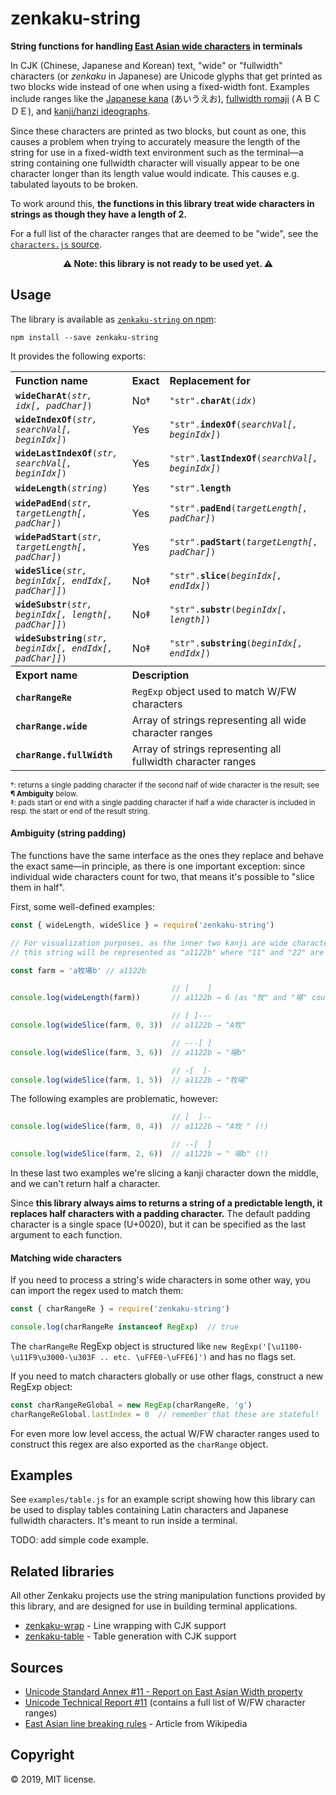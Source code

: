 # zenkaku-string

**String functions for handling [East Asian wide characters](https://www.unicode.org/reports/tr11-2/) in terminals**

In CJK (Chinese, Japanese and Korean) text, "wide" or "fullwidth" characters (or *zenkaku* in Japanese) are Unicode glyphs that get printed as two blocks wide instead of one when using a fixed-width font. Examples include ranges like the [Japanese kana](https://en.wikipedia.org/wiki/Kana) (あいうえお), [fullwidth romaji](https://en.wikipedia.org/wiki/Halfwidth_and_fullwidth_forms) (ＡＢＣＤＥ), and [kanji/hanzi ideographs](https://en.wikipedia.org/wiki/Kanji).

Since these characters are printed as two blocks, but count as one, this causes a problem when trying to accurately measure the length of the string for use in a fixed-width text environment such as the terminal—a string containing one fullwidth character will visually appear to be one character longer than its length value would indicate. This causes e.g. tabulated layouts to be broken.

To work around this, **the functions in this library treat wide characters in strings as though they have a length of 2.**

For a full list of the character ranges that are deemed to be "wide", see the [`characters.js` source](characters.js).

<center><b>⚠️ Note: this library is not ready to be used yet. ⚠️</b></center>

## Usage

The library is available as [`zenkaku-string` on npm]():

```
npm install --save zenkaku-string
```

It provides the following exports:

<table>
  <tr>
    <th align="left">Function name</th>
    <th align="left">Exact</th>
    <th align="left">Replacement for</th>
  </tr>

  <tr>
    <td><code><b>wideCharAt</b>(<i>str, idx[, padChar]</i>)</code></td>
    <td>No†</td>
    <td><code>"str".<b>charAt</b>(<i>idx</i>)</code></td>
  </tr>
  <tr>
    <td><code><b>wideIndexOf</b>(<i>str, searchVal[, beginIdx]</i>)</code></td>
    <td>Yes</td>
    <td><code>"str".<b>indexOf</b>(<i>searchVal[, beginIdx]</i>)</code></td>
  </tr>
  <tr>
    <td><code><b>wideLastIndexOf</b>(<i>str, searchVal[, beginIdx]</i>)</code></td>
    <td>Yes</td>
    <td><code>"str".<b>lastIndexOf</b>(<i>searchVal[, beginIdx]</i>)</code></td>
  </tr>
  <tr>
    <td><code><b>wideLength</b>(<i>string</i>)</code></td>
    <td>Yes</td>
    <td><code>"str".<b>length</b></code></td>
  </tr>
  <tr>
    <td><code><b>widePadEnd</b>(<i>str, targetLength[, padChar]</i>)</code></td>
    <td>Yes</td>
    <td><code>"str".<b>padEnd</b>(<i>targetLength[, padChar]</i>)</code></td>
  </tr>
  <tr>
    <td><code><b>widePadStart</b>(<i>str, targetLength[, padChar]</i>)</code></td>
    <td>Yes</td>
    <td><code>"str".<b>padStart</b>(<i>targetLength[, padChar]</i>)</code></td>
  </tr>
  <tr>
    <td><code><b>wideSlice</b>(<i>str, beginIdx[, endIdx[, padChar]]</i>)</code></td>
    <td>No‡</td>
    <td><code>"str".<b>slice</b>(<i>beginIdx[, endIdx]</i>)</code></td>
  </tr>
  <tr>
    <td><code><b>wideSubstr</b>(<i>str, beginIdx[, length[, padChar]]</i>)</code></td>
    <td>No‡</td>
    <td><code>"str".<b>substr</b>(<i>beginIdx[, length]</i>)</code></td>
  </tr>
  <tr>
    <td><code><b>wideSubstring</b>(<i>str, beginIdx[, endIdx[, padChar]]</i>)</code></td>
    <td>No‡</td>
    <td><code>"str".<b>substring</b>(<i>beginIdx[, endIdx]</i>)</code></td>
  </tr>

  <tr>
    <th align="left">Export name</th>
    <th align="left" colspan="2">Description</th>
  </tr>

  <tr>
    <td><code><b>charRangeRe</b></code></td>
    <td colspan="2"><code>RegExp</code> object used to match W/FW characters</td>
  </tr>
  <tr>
    <td><code><b>charRange.wide</b></code></td>
    <td colspan="2">Array of strings representing all wide character ranges</td>
  </tr>
  <tr>
    <td><code><b>charRange.fullWidth</b></code></td>
    <td colspan="2">Array of strings representing all fullwidth character ranges</td>
  </tr>
</table>

<small>†: returns a single padding character if the second half of wide character is the result; see **¶ Ambiguity** below.</small><br />
<small>‡: pads start or end with a single padding character if half a wide character is included in resp. the start or end of the result string.</small>

#### Ambiguity (string padding)

The functions have the same interface as the ones they replace and behave the exact same—in principle, as there is one important exception: since individual wide characters count for two, that means it's possible to "slice them in half".

First, some well-defined examples:

```js
const { wideLength, wideSlice } = require('zenkaku-string')

// For visualization purposes, as the inner two kanji are wide characters,
// this string will be represented as "a1122b" where "11" and "22" are our kanji.

const farm = 'a牧場b' // a1122b

                                    // [    ]
console.log(wideLength(farm))       // a1122b → 6 (as "牧" and "場" count for 2)

                                    // [ ]---
console.log(wideSlice(farm, 0, 3))  // a1122b → "A牧"

                                    // ---[ ]
console.log(wideSlice(farm, 3, 6))  // a1122b → "場b"

                                    // -[  ]-
console.log(wideSlice(farm, 1, 5))  // a1122b → "牧場"
```

The following examples are problematic, however:

```js
                                    // [  ]--
console.log(wideSlice(farm, 0, 4))  // a1122b → "A牧 " (!)

                                    // --[  ]
console.log(wideSlice(farm, 2, 6))  // a1122b → " 場b" (!)
```

In these last two examples we're slicing a kanji character down the middle, and we can't return half a character.

Since **this library always aims to returns a string of a predictable length, it replaces half characters with a padding character.** The default padding character is a single space (U+0020), but it can be specified as the last argument to each function.

#### Matching wide characters

If you need to process a string's wide characters in some other way, you can import the regex used to match them:

```js
const { charRangeRe } = require('zenkaku-string')

console.log(charRangeRe instanceof RegExp)  // true
```

The `charRangeRe` RegExp object is structured like `new RegExp('[\u1100-\u11F9\u3000-\u303F .. etc. \uFFE0-\uFFE6]')` and has no flags set.

If you need to match characters globally or use other flags, construct a new RegExp object:

```js
const charRangeReGlobal = new RegExp(charRangeRe, 'g')
charRangeReGlobal.lastIndex = 0  // remember that these are stateful!
```

For even more low level access, the actual W/FW character ranges used to construct this regex are also exported as the `charRange` object.

## Examples

See `examples/table.js` for an example script showing how this library can be used to display tables containing Latin characters and Japanese fullwidth characters. It's meant to run inside a terminal.

TODO: add simple code example.

## Related libraries

All other Zenkaku projects use the string manipulation functions provided by this library, and are designed for use in building terminal applications.

* [zenkaku-wrap](https://github.com/msikma/zenkaku-wrap) - Line wrapping with CJK support
* [zenkaku-table](https://github.com/msikma/zenkaku-table) - Table generation with CJK support

## Sources

* [Unicode Standard Annex #11 - Report on East Asian Width property](https://unicode.org/reports/tr11/)
* [Unicode Technical Report #11](http://www.unicode.org/reports/tr11-2/) (contains a full list of W/FW character ranges)
* [East Asian line breaking rules](https://en.wikipedia.org/wiki/Line_breaking_rules_in_East_Asian_languages) - Article from Wikipedia

## Copyright

© 2019, MIT license.
